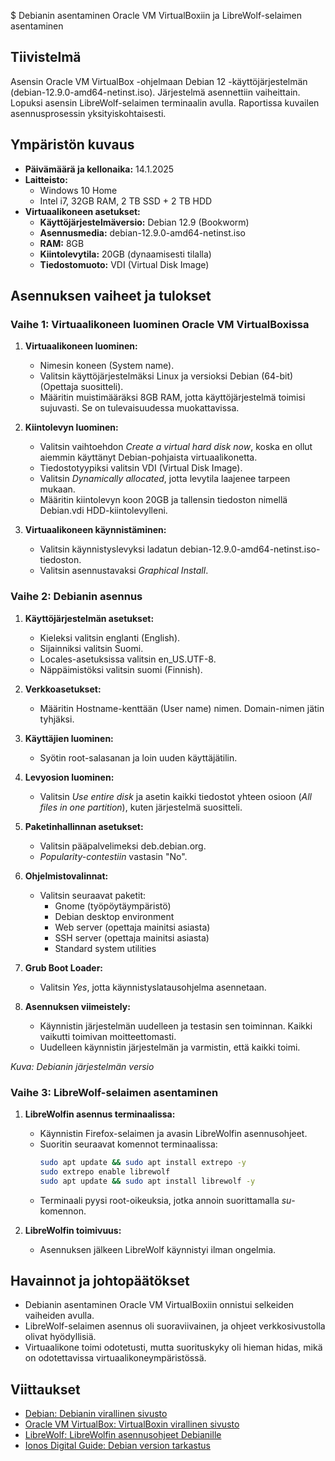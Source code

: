 $ Debianin asentaminen Oracle VM VirtualBoxiin ja LibreWolf-selaimen asentaminen

## Tiivistelmä
Asensin Oracle VM VirtualBox -ohjelmaan Debian 12 -käyttöjärjestelmän (debian-12.9.0-amd64-netinst.iso). Järjestelmä asennettiin vaiheittain. Lopuksi asensin LibreWolf-selaimen terminaalin avulla. Raportissa kuvailen asennusprosessin yksityiskohtaisesti.

## Ympäristön kuvaus

- **Päivämäärä ja kellonaika:** 14.1.2025
- **Laitteisto:**
  - Windows 10 Home
  - Intel i7, 32GB RAM, 2 TB SSD + 2 TB HDD
- **Virtuaalikoneen asetukset:**
  - **Käyttöjärjestelmäversio:** Debian 12.9 (Bookworm)
  - **Asennusmedia:** debian-12.9.0-amd64-netinst.iso
  - **RAM:** 8GB
  - **Kiintolevytila:** 20GB (dynaamisesti tilalla)
  - **Tiedostomuoto:** VDI (Virtual Disk Image)

## Asennuksen vaiheet ja tulokset

### Vaihe 1: Virtuaalikoneen luominen Oracle VM VirtualBoxissa

1. **Virtuaalikoneen luominen:**
   - Nimesin koneen (System name).
   - Valitsin käyttöjärjestelmäksi Linux ja versioksi Debian (64-bit) (Opettaja suositteli).
   - Määritin muistimääräksi 8GB RAM, jotta käyttöjärjestelmä toimisi sujuvasti. Se on tulevaisuudessa muokattavissa.
   
2. **Kiintolevyn luominen:**
   - Valitsin vaihtoehdon *Create a virtual hard disk now*, koska en ollut aiemmin käyttänyt Debian-pohjaista virtuaalikonetta.
   - Tiedostotyypiksi valitsin VDI (Virtual Disk Image).
   - Valitsin *Dynamically allocated*, jotta levytila laajenee tarpeen mukaan.
   - Määritin kiintolevyn koon 20GB ja tallensin tiedoston nimellä Debian.vdi HDD-kiintolevylleni.

3. **Virtuaalikoneen käynnistäminen:**
   - Valitsin käynnistyslevyksi ladatun debian-12.9.0-amd64-netinst.iso-tiedoston.
   - Valitsin asennustavaksi *Graphical Install*.

### Vaihe 2: Debianin asennus

1. **Käyttöjärjestelmän asetukset:**
   - Kieleksi valitsin englanti (English).
   - Sijainniksi valitsin Suomi.
   - Locales-asetuksissa valitsin en_US.UTF-8.
   - Näppäimistöksi valitsin suomi (Finnish).

2. **Verkkoasetukset:**
   - Määritin Hostname-kenttään (User name) nimen. Domain-nimen jätin tyhjäksi.

3. **Käyttäjien luominen:**
   - Syötin root-salasanan ja loin uuden käyttäjätilin.

4. **Levyosion luominen:**
   - Valitsin *Use entire disk* ja asetin kaikki tiedostot yhteen osioon (*All files in one partition*), kuten järjestelmä suositteli.

5. **Paketinhallinnan asetukset:**
   - Valitsin pääpalvelimeksi deb.debian.org.
   - *Popularity-contestiin* vastasin "No".

6. **Ohjelmistovalinnat:**
   - Valitsin seuraavat paketit:
     - Gnome (työpöytäympäristö)
     - Debian desktop environment
     - Web server (opettaja mainitsi asiasta)
     - SSH server (opettaja mainitsi asiasta)
     - Standard system utilities

7. **Grub Boot Loader:**
   - Valitsin *Yes*, jotta käynnistyslatausohjelma asennetaan.

8. **Asennuksen viimeistely:**
   - Käynnistin järjestelmän uudelleen ja testasin sen toiminnan. Kaikki vaikutti toimivan moitteettomasti.
   - Uudelleen käynnistin järjestelmän ja varmistin, että kaikki toimi.

*Kuva: Debianin järjestelmän versio*

### Vaihe 3: LibreWolf-selaimen asentaminen

1. **LibreWolfin asennus terminaalissa:**
   - Käynnistin Firefox-selaimen ja avasin LibreWolfin asennusohjeet.
   - Suoritin seuraavat komennot terminaalissa:
     ```bash
     sudo apt update && sudo apt install extrepo -y
     sudo extrepo enable librewolf
     sudo apt update && sudo apt install librewolf -y
     ```
   - Terminaali pyysi root-oikeuksia, jotka annoin suorittamalla *su*-komennon.

2. **LibreWolfin toimivuus:**
   - Asennuksen jälkeen LibreWolf käynnistyi ilman ongelmia.

## Havainnot ja johtopäätökset

- Debianin asentaminen Oracle VM VirtualBoxiin onnistui selkeiden vaiheiden avulla.
- LibreWolf-selaimen asennus oli suoraviivainen, ja ohjeet verkkosivustolla olivat hyödyllisiä.
- Virtuaalikone toimi odotetusti, mutta suorituskyky oli hieman hidas, mikä on odotettavissa virtuaalikoneympäristössä.

## Viittaukset

- [Debian: Debianin virallinen sivusto](https://www.debian.org)
- [Oracle VM VirtualBox: VirtualBoxin virallinen sivusto](https://www.virtualbox.org)
- [LibreWolf: LibreWolfin asennusohjeet Debianille](https://librewolf.net/)
- [Ionos Digital Guide: Debian version tarkastus](https://www.ionos.com/digitalguide)

